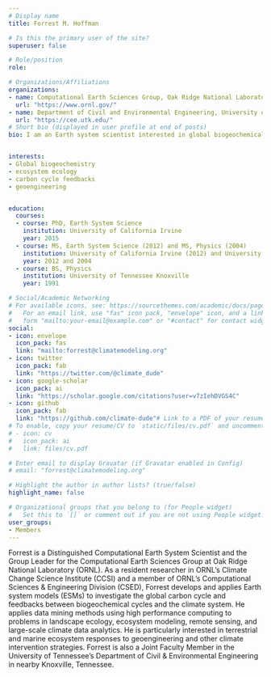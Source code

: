 ```yaml
---
# Display name
title: Forrest M. Hoffman

# Is this the primary user of the site?
superuser: false

# Role/position
role:  

# Organizations/Affiliations
organizations:
- name: Computational Earth Sciences Group, Oak Ridge National Laboratory
  url: "https://www.ornl.gov/"
- name: Department of Civil and Environmental Engineering, University of Tennessee
  url: "https://cee.utk.edu/"
# Short bio (displayed in user profile at end of posts)
bio: I am an Earth system scientist interested in global biogeochemical cycles and their interactions with the Earth system


interests:
- Global biogeochemistry 
- ecosystem ecology 
- carbon cycle feedbacks 
- geoengineering 


education:
  courses:
  - course: PhD, Earth System Science
    institution: University of California Irvine
    year: 2015
  - course: MS, Earth System Science (2012) and MS, Physics (2004)
    institution: University of California Irvine (2012) and University of Tennessee Knoxville (2004)
    year: 2012 and 2004
  - course: BS, Physics
    institution: University of Tennessee Knoxville
    year: 1991

# Social/Academic Networking
# For available icons, see: https://sourcethemes.com/academic/docs/page-builder/#icons
#   For an email link, use "fas" icon pack, "envelope" icon, and a link in the
#   form "mailto:your-email@example.com" or "#contact" for contact widget.
social:
- icon: envelope
  icon_pack: fas
  link: "mailto:forrest@climatemodeling.org"
- icon: twitter
  icon_pack: fab
  link: "https://twitter.com/@climate_dude"
- icon: google-scholar
  icon_pack: ai
  link: "https://scholar.google.com/citations?user=v7zIehDVGS4C"
- icon: github
  icon_pack: fab
  link: "https://github.com/climate-dude"# Link to a PDF of your resume/CV from the About widget.
# To enable, copy your resume/CV to `static/files/cv.pdf` and uncomment the lines below.
# - icon: cv
#   icon_pack: ai
#   link: files/cv.pdf

# Enter email to display Gravatar (if Gravatar enabled in Config)
# email: "forrest@climatemodeling.org"

# Highlight the author in author lists? (true/false)
highlight_name: false

# Organizational groups that you belong to (for People widget)
#   Set this to `[]` or comment out if you are not using People widget.
user_groups:
- Members
---
```


Forrest is a Distinguished Computational Earth System Scientist and the Group Leader for the Computational Earth Sciences Group at Oak Ridge National Laboratory (ORNL). As a resident researcher in ORNL’s Climate Change Science Institute (CCSI) and a member of ORNL’s Computational Sciences & Engineering Division (CSED), Forrest develops and applies Earth system models (ESMs) to investigate the global carbon cycle and feedbacks between biogeochemical cycles and the climate system. He applies data mining methods using high performance computing to problems in landscape ecology, ecosystem modeling, remote sensing, and large-scale climate data analytics. He is particularly interested in terrestrial and marine ecosystem responses to geoengineering and other climate intervention strategies. Forrest is also a Joint Faculty Member in the University of Tennessee’s Department of Civil & Environmental Engineering in nearby Knoxville, Tennessee.